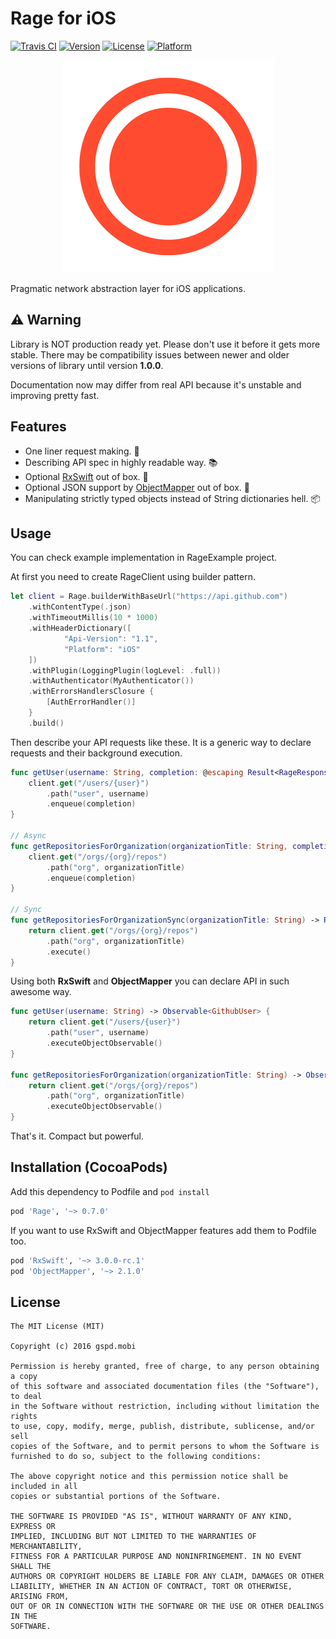 Rage for iOS
=============================
[![Travis CI](https://api.travis-ci.org/gspd-mobi/rage-ios.svg?branch=master)](https://travis-ci.org/gspd-mobi/rage-ios)
[![Version](https://img.shields.io/cocoapods/v/Rage.svg?style=flat)](https://cocoapods.org/pods/Rage)
[![License](https://img.shields.io/cocoapods/l/Rage.svg?style=flat)](LICENSE.txt)
[![Platform](https://img.shields.io/cocoapods/p/Rage.svg?style=flat)](https://cocoapods.org/pods/Rage)

<p align="center">
  <img height="340" src="web/img/logo.png" />
</p>

Pragmatic network abstraction layer for iOS applications.

## :warning: Warning ##
Library is NOT production ready yet. Please don't use it before it gets more stable.
There may be compatibility issues between newer and older versions of library until version **1.0.0**.

Documentation now may differ from real API because it's unstable and improving pretty fast.

## Features ##
* One liner request making. :dart:
* Describing API spec in highly readable way. :books:
* Optional [RxSwift](https://github.com/ReactiveX/RxSwift) out of box. :rocket:
* Optional JSON support by [ObjectMapper](https://github.com/Hearst-DD/ObjectMapper) out of box. :ledger:
* Manipulating strictly typed objects instead of String dictionaries hell. :package:

## Usage ##
You can check example implementation in RageExample project.

At first you need to create RageClient using builder pattern.
```swift
let client = Rage.builderWithBaseUrl("https://api.github.com")
    .withContentType(.json)
    .withTimeoutMillis(10 * 1000)
    .withHeaderDictionary([
            "Api-Version": "1.1",
            "Platform": "iOS"
    ])
    .withPlugin(LoggingPlugin(logLevel: .full))
    .withAuthenticator(MyAuthenticator())
    .withErrorsHandlersClosure {
        [AuthErrorHandler()]
    }
    .build()
```
Then describe your API requests like these. It is a generic way to declare requests and their background execution.
```swift
func getUser(username: String, completion: @escaping Result<RageResponse, RageError> -> ()) {
    client.get("/users/{user}")
        .path("user", username)
        .enqueue(completion)
}

// Async
func getRepositoriesForOrganization(organizationTitle: String, completion: @escaping Result<RageResponse, RageError> -> ()) {
    client.get("/orgs/{org}/repos")
        .path("org", organizationTitle)
        .enqueue(completion)
}

// Sync
func getRepositoriesForOrganizationSync(organizationTitle: String) -> Result<RageResponse, RageError> {
    return client.get("/orgs/{org}/repos")
        .path("org", organizationTitle)
        .execute()
}
```

Using both **RxSwift** and **ObjectMapper** you can declare API in such awesome way.
```swift
func getUser(username: String) -> Observable<GithubUser> {
    return client.get("/users/{user}")
        .path("user", username)
        .executeObjectObservable()
}

func getRepositoriesForOrganization(organizationTitle: String) -> Observable<[GithubRepository]> {
    return client.get("/orgs/{org}/repos")
        .path("org", organizationTitle)
        .executeObjectObservable()
}
```
That's it. Compact but powerful.

## Installation (CocoaPods) ##
Add this dependency to Podfile and `pod install`
```ruby
pod 'Rage', '~> 0.7.0'
```
If you want to use RxSwift and ObjectMapper features add them to Podfile too.
```ruby
pod 'RxSwift', '~> 3.0.0-rc.1'
pod 'ObjectMapper', '~> 2.1.0'
```

License
-------
    The MIT License (MIT)

    Copyright (c) 2016 gspd.mobi

    Permission is hereby granted, free of charge, to any person obtaining a copy
    of this software and associated documentation files (the "Software"), to deal
    in the Software without restriction, including without limitation the rights
    to use, copy, modify, merge, publish, distribute, sublicense, and/or sell
    copies of the Software, and to permit persons to whom the Software is
    furnished to do so, subject to the following conditions:

    The above copyright notice and this permission notice shall be included in all
    copies or substantial portions of the Software.

    THE SOFTWARE IS PROVIDED "AS IS", WITHOUT WARRANTY OF ANY KIND, EXPRESS OR
    IMPLIED, INCLUDING BUT NOT LIMITED TO THE WARRANTIES OF MERCHANTABILITY,
    FITNESS FOR A PARTICULAR PURPOSE AND NONINFRINGEMENT. IN NO EVENT SHALL THE
    AUTHORS OR COPYRIGHT HOLDERS BE LIABLE FOR ANY CLAIM, DAMAGES OR OTHER
    LIABILITY, WHETHER IN AN ACTION OF CONTRACT, TORT OR OTHERWISE, ARISING FROM,
    OUT OF OR IN CONNECTION WITH THE SOFTWARE OR THE USE OR OTHER DEALINGS IN THE
    SOFTWARE.
